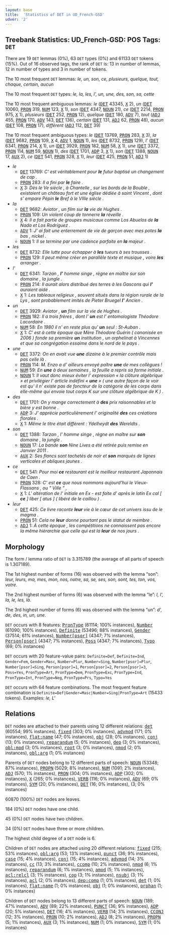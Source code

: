 ```yaml
---
layout: base
title:  'Statistics of DET in UD_French-GSD'
udver: '2'
---
```


## Treebank Statistics: UD_French-GSD: POS Tags: `DET`

There are 19 `DET` lemmas (0%), 63 `DET` types (0%) and 61133 `DET` tokens (15%).
Out of 16 observed tags, the rank of `DET` is: 13 in number of lemmas, 12 in number of types and 3 in number of tokens.

The 10 most frequent `DET` lemmas: <em>le, un, son, ce, plusieurs, quelque, tout, chaque, certain, aucun</em>

The 10 most frequent `DET` types:  <em>le, la, les, l', un, une, des, son, sa, cette</em>

The 10 most frequent ambiguous lemmas: <em>le</em> (<tt><a href="fr_gsd-pos-DET.html">DET</a></tt> 43345, <tt><a href="fr_gsd-pos-X.html">X</a></tt> 2), <em>un</em> (<tt><a href="fr_gsd-pos-DET.html">DET</a></tt> 10060, <tt><a href="fr_gsd-pos-PRON.html">PRON</a></tt> 319, <tt><a href="fr_gsd-pos-NUM.html">NUM</a></tt> 123, <tt><a href="fr_gsd-pos-X.html">X</a></tt> 1), <em>son</em> (<tt><a href="fr_gsd-pos-DET.html">DET</a></tt> 4347, <tt><a href="fr_gsd-pos-NOUN.html">NOUN</a></tt> 21), <em>ce</em> (<tt><a href="fr_gsd-pos-DET.html">DET</a></tt> 2214, <tt><a href="fr_gsd-pos-PRON.html">PRON</a></tt> 975, <tt><a href="fr_gsd-pos-X.html">X</a></tt> 1), <em>plusieurs</em> (<tt><a href="fr_gsd-pos-DET.html">DET</a></tt> 252, <tt><a href="fr_gsd-pos-PRON.html">PRON</a></tt> 12), <em>quelque</em> (<tt><a href="fr_gsd-pos-DET.html">DET</a></tt> 180, <tt><a href="fr_gsd-pos-ADV.html">ADV</a></tt> 7), <em>tout</em> (<tt><a href="fr_gsd-pos-ADJ.html">ADJ</a></tt> 455, <tt><a href="fr_gsd-pos-PRON.html">PRON</a></tt> 170, <tt><a href="fr_gsd-pos-ADV.html">ADV</a></tt> 143, <tt><a href="fr_gsd-pos-DET.html">DET</a></tt> 136), <em>certain</em> (<tt><a href="fr_gsd-pos-DET.html">DET</a></tt> 131, <tt><a href="fr_gsd-pos-ADJ.html">ADJ</a></tt> 62, <tt><a href="fr_gsd-pos-PRON.html">PRON</a></tt> 48), <em>aucun</em> (<tt><a href="fr_gsd-pos-DET.html">DET</a></tt> 108, <tt><a href="fr_gsd-pos-PRON.html">PRON</a></tt> 17), <em>différent</em> (<tt><a href="fr_gsd-pos-ADJ.html">ADJ</a></tt> 112, <tt><a href="fr_gsd-pos-DET.html">DET</a></tt> 39)

The 10 most frequent ambiguous types:  <em>le</em> (<tt><a href="fr_gsd-pos-DET.html">DET</a></tt> 13769, <tt><a href="fr_gsd-pos-PRON.html">PRON</a></tt> 283, <tt><a href="fr_gsd-pos-X.html">X</a></tt> 3), <em>la</em> (<tt><a href="fr_gsd-pos-DET.html">DET</a></tt> 9682, <tt><a href="fr_gsd-pos-PRON.html">PRON</a></tt> 109, <tt><a href="fr_gsd-pos-X.html">X</a></tt> 4, <tt><a href="fr_gsd-pos-ADV.html">ADV</a></tt> 1, <tt><a href="fr_gsd-pos-NOUN.html">NOUN</a></tt> 1), <em>les</em> (<tt><a href="fr_gsd-pos-DET.html">DET</a></tt> 8732, <tt><a href="fr_gsd-pos-PRON.html">PRON</a></tt> 129), <em>l'</em> (<tt><a href="fr_gsd-pos-DET.html">DET</a></tt> 6341, <tt><a href="fr_gsd-pos-PRON.html">PRON</a></tt> 214, <tt><a href="fr_gsd-pos-X.html">X</a></tt> 1), <em>un</em> (<tt><a href="fr_gsd-pos-DET.html">DET</a></tt> 3929, <tt><a href="fr_gsd-pos-PRON.html">PRON</a></tt> 182, <tt><a href="fr_gsd-pos-NUM.html">NUM</a></tt> 58, <tt><a href="fr_gsd-pos-X.html">X</a></tt> 1), <em>une</em> (<tt><a href="fr_gsd-pos-DET.html">DET</a></tt> 3372, <tt><a href="fr_gsd-pos-PRON.html">PRON</a></tt> 114, <tt><a href="fr_gsd-pos-NUM.html">NUM</a></tt> 59, <tt><a href="fr_gsd-pos-NOUN.html">NOUN</a></tt> 1), <em>des</em> (<tt><a href="fr_gsd-pos-DET.html">DET</a></tt> 1701, <tt><a href="fr_gsd-pos-ADP.html">ADP</a></tt> 3, <tt><a href="fr_gsd-pos-X.html">X</a></tt> 1), <em>son</em> (<tt><a href="fr_gsd-pos-DET.html">DET</a></tt> 1388, <tt><a href="fr_gsd-pos-NOUN.html">NOUN</a></tt> 17, <tt><a href="fr_gsd-pos-AUX.html">AUX</a></tt> 2), <em>ce</em> (<tt><a href="fr_gsd-pos-DET.html">DET</a></tt> 541, <tt><a href="fr_gsd-pos-PRON.html">PRON</a></tt> 328, <tt><a href="fr_gsd-pos-X.html">X</a></tt> 1), <em>leur</em> (<tt><a href="fr_gsd-pos-DET.html">DET</a></tt> 425, <tt><a href="fr_gsd-pos-PRON.html">PRON</a></tt> 51, <tt><a href="fr_gsd-pos-ADJ.html">ADJ</a></tt> 1)


* <em>le</em>
  * <tt><a href="fr_gsd-pos-DET.html">DET</a></tt> 13769: <em>C' est véritablement pour <b>le</b> futur baptisé un changement de cap .</em>
  * <tt><a href="fr_gsd-pos-PRON.html">PRON</a></tt> 283: <em>Il a fini par <b>le</b> faire .</em>
  * <tt><a href="fr_gsd-pos-X.html">X</a></tt> 3: <em>Dès le Ve siècle , à Chantelle , sur les bords de la Bouble , existaient un château fort et une église dédiée à saint Vincent , dont s' empare Pépin <b>le</b> Bref à le VIIIe siècle .</em>
* <em>la</em>
  * <tt><a href="fr_gsd-pos-DET.html">DET</a></tt> 9682: <em>Aviator , un film sur <b>la</b> vie de Hughes .</em>
  * <tt><a href="fr_gsd-pos-PRON.html">PRON</a></tt> 109: <em>Un violent coup de tonnerre <b>la</b> réveille .</em>
  * <tt><a href="fr_gsd-pos-X.html">X</a></tt> 4: <em>Il a fait partie de groupes musicaux comme Los Abuelos de <b>la</b> Nada et Los Rodríguez .</em>
  * <tt><a href="fr_gsd-pos-ADV.html">ADV</a></tt> 1: <em>J' ai fait une enterrement de vie de garçon avec mes potes <b>la</b> bas , nickel .</em>
  * <tt><a href="fr_gsd-pos-NOUN.html">NOUN</a></tt> 1: <em>Il se termine par une cadence parfaite en <b>la</b> majeur .</em>
* <em>les</em>
  * <tt><a href="fr_gsd-pos-DET.html">DET</a></tt> 8732: <em>Elle lutte pour échapper à <b>les</b> tueurs à ses trousses .</em>
  * <tt><a href="fr_gsd-pos-PRON.html">PRON</a></tt> 129: <em>Il peut même créer en parallèle texte et musique , voire <b>les</b> arranger .</em>
* <em>l'</em>
  * <tt><a href="fr_gsd-pos-DET.html">DET</a></tt> 6341: <em>Tarzan , <b>l'</b> homme singe , règne en maître sur son domaine , la jungle .</em>
  * <tt><a href="fr_gsd-pos-PRON.html">PRON</a></tt> 214: <em>Il aurait alors distribué des terres à les Gascons qui <b>l'</b> auraient aidé .</em>
  * <tt><a href="fr_gsd-pos-X.html">X</a></tt> 1: <em>Les tableaux religieux , souvent situés dans la région rurale de la Lys , sont probablement imités de Pieter Bruegel <b>l'</b> Ancien .</em>
* <em>un</em>
  * <tt><a href="fr_gsd-pos-DET.html">DET</a></tt> 3929: <em>Aviator , <b>un</b> film sur la vie de Hughes .</em>
  * <tt><a href="fr_gsd-pos-PRON.html">PRON</a></tt> 182: <em>Il a trois frères , dont l' <b>un</b> est l' entomologiste Théodore Lacordaire .</em>
  * <tt><a href="fr_gsd-pos-NUM.html">NUM</a></tt> 58: <em>En 1980 il n' en reste plus qu' <b>un</b> seul : St-Auban .</em>
  * <tt><a href="fr_gsd-pos-X.html">X</a></tt> 1: <em>C' est à cette époque que Mère Théodore Guérin ( canonisée en 2006 ) fonde sa première <b>un</b> institution , un orphelinat à Vincennes et que sa congrégation essaime dans le nord de le pays .</em>
* <em>une</em>
  * <tt><a href="fr_gsd-pos-DET.html">DET</a></tt> 3372: <em>On en avait vue <b>une</b> dizaine à le premier contrôle mais pas celle là .</em>
  * <tt><a href="fr_gsd-pos-PRON.html">PRON</a></tt> 114: <em>M. Enzo a d' ailleurs envoyé paître <b>une</b> de mes collègues !</em>
  * <tt><a href="fr_gsd-pos-NUM.html">NUM</a></tt> 59: <em>En <b>une</b> à deux semaines , la feuille a repris sa forme initiale .</em>
  * <tt><a href="fr_gsd-pos-NOUN.html">NOUN</a></tt> 1: <em>Il vaut donc mieux éviter l' expression « la clôture algébrique » et privilégier l' article indéfini « <b>une</b> » ( une autre façon de le voir est qu' il n' existe pas de foncteur de la catégorie de les corps dans elle-même qui envoie tout corps K sur une clôture algébrique de K ) .</em>
* <em>des</em>
  * <tt><a href="fr_gsd-pos-DET.html">DET</a></tt> 1701: <em>On y mange correctement à <b>des</b> prix raisonnables et la bière y est bonne .</em>
  * <tt><a href="fr_gsd-pos-ADP.html">ADP</a></tt> 3: <em>J' apprécie particulièrement l' originalité <b>des</b> ces créations florales .</em>
  * <tt><a href="fr_gsd-pos-X.html">X</a></tt> 1: <em>Même le titre était différent : Ydelheydt <b>des</b> Wereldts .</em>
* <em>son</em>
  * <tt><a href="fr_gsd-pos-DET.html">DET</a></tt> 1388: <em>Tarzan , l' homme singe , règne en maître sur <b>son</b> domaine , la jungle .</em>
  * <tt><a href="fr_gsd-pos-NOUN.html">NOUN</a></tt> 17: <em>La bande <b>son</b> Nine Lives a été retirée puis remise en Janvier 2011 .</em>
  * <tt><a href="fr_gsd-pos-AUX.html">AUX</a></tt> 2: <em>Ses flancs sont tachetés de noir et <b>son</b> marqués de lignes verticales et obliques jaunes .</em>
* <em>ce</em>
  * <tt><a href="fr_gsd-pos-DET.html">DET</a></tt> 541: <em>Pour moi <b>ce</b> restaurant est le meilleur restaurant Japonnais de Caen .</em>
  * <tt><a href="fr_gsd-pos-PRON.html">PRON</a></tt> 328: <em>C' est <b>ce</b> que nous nommons aujourd'hui le Vieux-Flassans , ou " Ville " ,</em>
  * <tt><a href="fr_gsd-pos-X.html">X</a></tt> 1: <em>L' altération de l' initiale en Ex - est faite d' après le latin Ex cal [ <b>ce</b> ] liber [ atus ] ( libéré de le caillou ) .</em>
* <em>leur</em>
  * <tt><a href="fr_gsd-pos-DET.html">DET</a></tt> 425: <em>Ce livre raconte <b>leur</b> vie à le cœur de cet univers issu de le magma .</em>
  * <tt><a href="fr_gsd-pos-PRON.html">PRON</a></tt> 51: <em>Cela ne <b>leur</b> donne pourtant pas le statut de membre .</em>
  * <tt><a href="fr_gsd-pos-ADJ.html">ADJ</a></tt> 1: <em>À cette époque , les compétitions ne connaissent pas encore la même hiérarchie que celle qui est la <b>leur</b> de nos jours .</em>

## Morphology

The form / lemma ratio of `DET` is 3.315789 (the average of all parts of speech is 1.307189).

The 1st highest number of forms (16) was observed with the lemma “son”: <em>leur, leurs, ma, mes, mon, nos, notre, sa, se, ses, son, sont, tes, ton, vos, votre</em>.

The 2nd highest number of forms (6) was observed with the lemma “le”: <em>l, l', la, le, les, là</em>.

The 3rd highest number of forms (6) was observed with the lemma “un”: <em>d', de, des, in, un, une</em>.

`DET` occurs with 8 features: <tt><a href="fr_gsd-feat-PronType.html">PronType</a></tt> (61114; 100% instances), <tt><a href="fr_gsd-feat-Number.html">Number</a></tt> (61090; 100% instances), <tt><a href="fr_gsd-feat-Definite.html">Definite</a></tt> (53496; 88% instances), <tt><a href="fr_gsd-feat-Gender.html">Gender</a></tt> (37514; 61% instances), <tt><a href="fr_gsd-feat-Number-psor.html">Number[psor]</a></tt> (4347; 7% instances), <tt><a href="fr_gsd-feat-Person-psor.html">Person[psor]</a></tt> (4347; 7% instances), <tt><a href="fr_gsd-feat-Poss.html">Poss</a></tt> (4347; 7% instances), <tt><a href="fr_gsd-feat-Typo.html">Typo</a></tt> (69; 0% instances)

`DET` occurs with 20 feature-value pairs: `Definite=Def`, `Definite=Ind`, `Gender=Fem`, `Gender=Masc`, `Number=Plur`, `Number=Sing`, `Number[psor]=Plur`, `Number[psor]=Sing`, `Person[psor]=1`, `Person[psor]=2`, `Person[psor]=3`, `Poss=Yes`, `PronType=Art`, `PronType=Dem`, `PronType=Exc`, `PronType=Ind`, `PronType=Int`, `PronType=Neg`, `PronType=Prs`, `Typo=Yes`

`DET` occurs with 64 feature combinations.
The most frequent feature combination is `Definite=Def|Gender=Masc|Number=Sing|PronType=Art` (15433 tokens).
Examples: <em>le, L'</em>


## Relations

`DET` nodes are attached to their parents using 12 different relations: <tt><a href="fr_gsd-dep-det.html">det</a></tt> (60554; 99% instances), <tt><a href="fr_gsd-dep-fixed.html">fixed</a></tt> (303; 0% instances), <tt><a href="fr_gsd-dep-advmod.html">advmod</a></tt> (171; 0% instances), <tt><a href="fr_gsd-dep-flat-name.html">flat:name</a></tt> (47; 0% instances), <tt><a href="fr_gsd-dep-obj.html">obj</a></tt> (28; 0% instances), <tt><a href="fr_gsd-dep-conj.html">conj</a></tt> (13; 0% instances), <tt><a href="fr_gsd-dep-reparandum.html">reparandum</a></tt> (5; 0% instances), <tt><a href="fr_gsd-dep-dep.html">dep</a></tt> (3; 0% instances), <tt><a href="fr_gsd-dep-obl-mod.html">obl:mod</a></tt> (3; 0% instances), <tt><a href="fr_gsd-dep-root.html">root</a></tt> (3; 0% instances), <tt><a href="fr_gsd-dep-nmod.html">nmod</a></tt> (2; 0% instances), <tt><a href="fr_gsd-dep-obl-arg.html">obl:arg</a></tt> (1; 0% instances)

Parents of `DET` nodes belong to 12 different parts of speech: <tt><a href="fr_gsd-pos-NOUN.html">NOUN</a></tt> (53348; 87% instances), <tt><a href="fr_gsd-pos-PROPN.html">PROPN</a></tt> (5029; 8% instances), <tt><a href="fr_gsd-pos-NUM.html">NUM</a></tt> (1091; 2% instances), <tt><a href="fr_gsd-pos-ADJ.html">ADJ</a></tt> (570; 1% instances), <tt><a href="fr_gsd-pos-PRON.html">PRON</a></tt> (304; 0% instances), <tt><a href="fr_gsd-pos-ADP.html">ADP</a></tt> (302; 0% instances), <tt><a href="fr_gsd-pos-X.html">X</a></tt> (265; 0% instances), <tt><a href="fr_gsd-pos-VERB.html">VERB</a></tt> (116; 0% instances), <tt><a href="fr_gsd-pos-ADV.html">ADV</a></tt> (69; 0% instances), <tt><a href="fr_gsd-pos-SYM.html">SYM</a></tt> (20; 0% instances), <tt><a href="fr_gsd-pos-DET.html">DET</a></tt> (16; 0% instances),  (3; 0% instances)

60870 (100%) `DET` nodes are leaves.

184 (0%) `DET` nodes have one child.

45 (0%) `DET` nodes have two children.

34 (0%) `DET` nodes have three or more children.

The highest child degree of a `DET` node is 6.

Children of `DET` nodes are attached using 20 different relations: <tt><a href="fr_gsd-dep-fixed.html">fixed</a></tt> (215; 53% instances), <tt><a href="fr_gsd-dep-obl-arg.html">obl:arg</a></tt> (53; 13% instances), <tt><a href="fr_gsd-dep-punct.html">punct</a></tt> (36; 9% instances), <tt><a href="fr_gsd-dep-case.html">case</a></tt> (15; 4% instances), <tt><a href="fr_gsd-dep-conj.html">conj</a></tt> (15; 4% instances), <tt><a href="fr_gsd-dep-advmod.html">advmod</a></tt> (14; 3% instances), <tt><a href="fr_gsd-dep-cc.html">cc</a></tt> (13; 3% instances), <tt><a href="fr_gsd-dep-ccomp.html">ccomp</a></tt> (10; 2% instances), <tt><a href="fr_gsd-dep-nmod.html">nmod</a></tt> (6; 1% instances), <tt><a href="fr_gsd-dep-reparandum.html">reparandum</a></tt> (6; 1% instances), <tt><a href="fr_gsd-dep-amod.html">amod</a></tt> (5; 1% instances), <tt><a href="fr_gsd-dep-acl-relcl.html">acl:relcl</a></tt> (3; 1% instances), <tt><a href="fr_gsd-dep-cop.html">cop</a></tt> (3; 1% instances), <tt><a href="fr_gsd-dep-nsubj.html">nsubj</a></tt> (3; 1% instances), <tt><a href="fr_gsd-dep-acl.html">acl</a></tt> (2; 0% instances), <tt><a href="fr_gsd-dep-dep-comp.html">dep:comp</a></tt> (1; 0% instances), <tt><a href="fr_gsd-dep-det.html">det</a></tt> (1; 0% instances), <tt><a href="fr_gsd-dep-flat-name.html">flat:name</a></tt> (1; 0% instances), <tt><a href="fr_gsd-dep-obj.html">obj</a></tt> (1; 0% instances), <tt><a href="fr_gsd-dep-orphan.html">orphan</a></tt> (1; 0% instances)

Children of `DET` nodes belong to 13 different parts of speech: <tt><a href="fr_gsd-pos-NOUN.html">NOUN</a></tt> (189; 47% instances), <tt><a href="fr_gsd-pos-ADV.html">ADV</a></tt> (89; 22% instances), <tt><a href="fr_gsd-pos-PUNCT.html">PUNCT</a></tt> (36; 9% instances), <tt><a href="fr_gsd-pos-ADP.html">ADP</a></tt> (20; 5% instances), <tt><a href="fr_gsd-pos-DET.html">DET</a></tt> (16; 4% instances), <tt><a href="fr_gsd-pos-VERB.html">VERB</a></tt> (14; 3% instances), <tt><a href="fr_gsd-pos-CCONJ.html">CCONJ</a></tt> (12; 3% instances), <tt><a href="fr_gsd-pos-PRON.html">PRON</a></tt> (10; 2% instances), <tt><a href="fr_gsd-pos-ADJ.html">ADJ</a></tt> (8; 2% instances), <tt><a href="fr_gsd-pos-PROPN.html">PROPN</a></tt> (5; 1% instances), <tt><a href="fr_gsd-pos-AUX.html">AUX</a></tt> (3; 1% instances), <tt><a href="fr_gsd-pos-NUM.html">NUM</a></tt> (1; 0% instances), <tt><a href="fr_gsd-pos-SYM.html">SYM</a></tt> (1; 0% instances)

